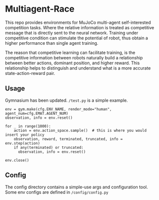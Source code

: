 # Multiagent-Race
This repo provides environments for MuJoCo multi-agent self-interested competition tasks.
Where the relative information is treated as competitive message that is directly sent to the neural network. Training
under competitive condition can stimulate the potential of robot, thus obtain a higher performance than single agent training.

The reason that competitive learning can facilitate training, is the competitive information between robots naturally 
build a relationship between better actions, dominant position, and higher reward. This relationship helps to distinguish
and understand what is a more accurate state-action-reward pair.

## Usage
Gymnasium has been updated. `/test.py` is a simple example.
```
env = gym.make(cfg.ENV_NAME, render_mode="human", agent_num=cfg.EMAT.AGENT_NUM)
observation, info = env.reset()

for _ in range(1000):
    action = env.action_space.sample()  # this is where you would insert your policy
    observation, reward, terminated, truncated, info = env.step(action)
    if any(terminated) or truncated:
      observation, info = env.reset()

env.close()
```
## Config
The config directory contains a simple-use args and configuration tool. Some env configs are defined in `/config/config.py`